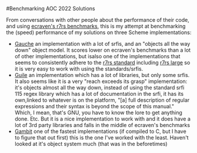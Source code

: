 #Benchmarking AOC 2022 Solutions

From conversations with other people about the performance of their code, and using [ecraven's r7rs benchmarks](https://ecraven.github.io/r7rs-benchmarks/), this is my attempt at benchmarking the (speed) performance of my solutions on three Scheme implementations:

- [Gauche](https://practical-scheme.net/gauche/man/gauche-refe/index.html) an implementation with a lot of srfis, and an "objects all the way down" object model. It scores lower on ecraven's benchmarks than a lot of other implementations, but isalso one of the implementations that seems to consistently adhere to the [r7rs standard](https://standards.scheme.org/unofficial/errata-corrected-r7rs.pdf) including [r7rs large](https://codeberg.org/scheme/r7rs/src/branch/main/ballot-results/jcowan/edition/2016-07-red-edition-report.md) so it is very easy to work with using the standards/srfis.
- [Guile](https://www.gnu.org/software/guile/manual/html_node/index.html) an implementation which has a lot of libraries, but only some srfis. It also seems like it is a very "reach exceeds its grasp" implementation: it's objects almost all the way down, instead of using the standard srfi 115 regex library which has a lot of documentation in the srfi, it has its own,linked to whatever is on the platform, "[a] full description of regular expressions and their syntax is beyond the scope of this manual." Which, I mean, that's GNU, you have to know the lore to get anything done. Etc. But it is a nice implementation to work with and it does have a lot of 3rd party libraries and falls in the middle of ecraven's benchmarks
- [Gambit](https://web.archive.org/web/20250709114707/https://gambitscheme.org/latest/manual/) one of the fastest implementations (if compiled to C, but I have to figure that out first) this is the one I've worked with the least. Haven't looked at it's object system much (that was in the beforetimes)
